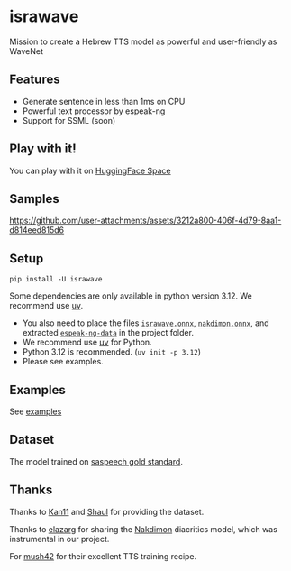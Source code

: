 # israwave

Mission to create a Hebrew TTS model as powerful and user-friendly as WaveNet

## Features

- Generate sentence in less than 1ms on CPU
- Powerful text processor by espeak-ng
- Support for SSML (soon)

## Play with it!

You can play with it on [HuggingFace Space](https://huggingface.co/spaces/thewh1teagle/tts-with-israwave)

## Samples

https://github.com/user-attachments/assets/3212a800-406f-4d79-8aa1-d814eed815d6

## Setup

```console
pip install -U israwave
```

Some dependencies are only available in python version 3.12. We recommend use [uv](https://docs.astral.sh/uv/getting-started/installation).

- You also need to place the files [`israwave.onnx`](https://github.com/thewh1teagle/israwave/releases/download/v0.1.0/israwave.onnx), [`nakdimon.onnx`](https://github.com/thewh1teagle/israwave/releases/download/v0.1.0/nakdimon.onnx), and extracted [`espeak-ng-data`](https://github.com/thewh1teagle/israwave/releases/download/v0.1.0/espeak-ng-data.tar.gz) in the project folder. 
- We recommend use [uv](https://docs.astral.sh/uv/getting-started/installation) for Python.
- Python 3.12 is recommended. (`uv init -p 3.12`)
- Please see examples.

## Examples

See [examples](examples)

## Dataset

The model trained on [saspeech gold standard](https://openslr.org/134/).

## Thanks

Thanks to [Kan11](https://www.kan.org.il/) and [Shaul](https://www.kan.org.il/authors/%D7%A9%D7%90%D7%95%D7%9C-%D7%90%D7%9E%D7%A1%D7%98%D7%A8%D7%93%D7%9E%D7%A1%D7%A7%D7%99/) for providing the dataset.

Thanks to [elazarg](https://github.com/elazarg) for sharing the [Nakdimon](https://github.com/elazarg/nakdimon) diacritics model, which was instrumental in our project.

For [mush42](https://github.com/mush42) for their excellent TTS training recipe.
